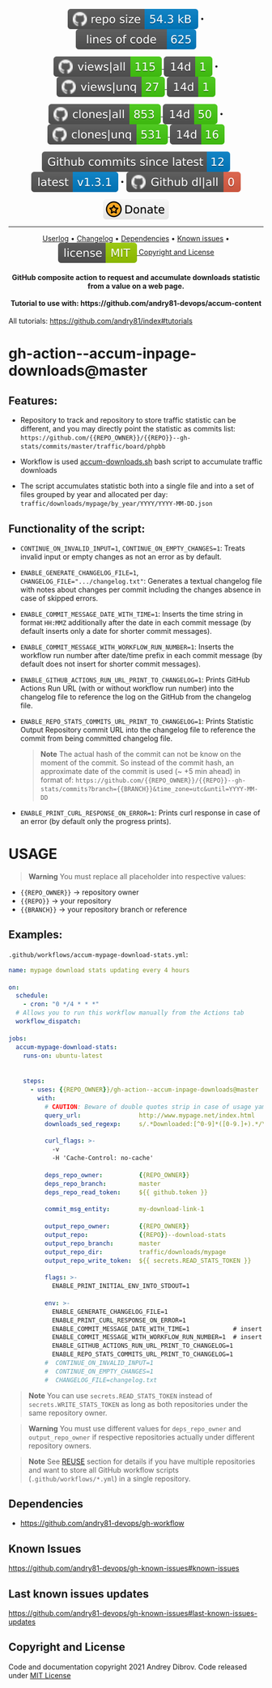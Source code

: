 <p align="center">
  <a href="#">
    <img src="https://github.com/andry81-cache/andry81-devops--gh-content-cache/raw/master/repo/andry81-devops/gh-action--accum-inpage-downloads/badges/metrics/shields-repo-size.svg" valign="middle" alt="GitHub repo size in bytes" /></a>
<!-- -- >
• <a href="#">
    <img src="https://github.com/andry81-cache/andry81-devops--gh-content-cache/raw/master/repo/andry81-devops/gh-action--accum-inpage-downloads/badges/metrics/shields-code-size.svg" valign="middle" alt="code size in bytes" /></a>
<!-- -->
• <a href="https://github.com/XAMPPRocky/tokei">
    <img src="https://github.com/andry81-cache/andry81-devops--gh-content-cache/raw/master/repo/andry81-devops/gh-action--accum-inpage-downloads/badges/metrics/tokei-lines-of-code.svg" valign="middle" alt="lines of code by tokei.rs" /></a>
</p>

<p align="center">
  <a href="https://github.com/andry81-stats/gh-action--accum-inpage-downloads--gh-stats/commits/master/traffic/views">
    <img src="https://github.com/andry81-cache/andry81-devops--gh-content-cache/raw/master/repo/andry81-devops/gh-action--accum-inpage-downloads/badges/traffic/views/all.svg" valign="middle" alt="GitHub views|any|total" />
    <img src="https://github.com/andry81-cache/andry81-devops--gh-content-cache/raw/master/repo/andry81-devops/gh-action--accum-inpage-downloads/badges/traffic/views/all-14d.svg" valign="middle" alt="GitHub views|any|14d" /></a>
• <a href="https://github.com/andry81-stats/gh-action--accum-inpage-downloads--gh-stats/commits/master/traffic/views">
    <img src="https://github.com/andry81-cache/andry81-devops--gh-content-cache/raw/master/repo/andry81-devops/gh-action--accum-inpage-downloads/badges/traffic/views/unq.svg" valign="middle" alt="GitHub views|unique per day|total" />
    <img src="https://github.com/andry81-cache/andry81-devops--gh-content-cache/raw/master/repo/andry81-devops/gh-action--accum-inpage-downloads/badges/traffic/views/unq-14d.svg" valign="middle" alt="GitHub views|unique per day|14d" /></a>
</p>

<p align="center">
  <a href="https://github.com/andry81-stats/gh-action--accum-inpage-downloads--gh-stats/commits/master/traffic/clones">
    <img src="https://github.com/andry81-cache/andry81-devops--gh-content-cache/raw/master/repo/andry81-devops/gh-action--accum-inpage-downloads/badges/traffic/clones/all.svg" valign="middle" alt="GitHub clones|any|total" />
    <img src="https://github.com/andry81-cache/andry81-devops--gh-content-cache/raw/master/repo/andry81-devops/gh-action--accum-inpage-downloads/badges/traffic/clones/all-14d.svg" valign="middle" alt="GitHub clones|any|14d" /></a>
• <a href="https://github.com/andry81-stats/gh-action--accum-inpage-downloads--gh-stats/commits/master/traffic/clones">
    <img src="https://github.com/andry81-cache/andry81-devops--gh-content-cache/raw/master/repo/andry81-devops/gh-action--accum-inpage-downloads/badges/traffic/clones/unq.svg" valign="middle" alt="GitHub clones|unique per day|total" />
    <img src="https://github.com/andry81-cache/andry81-devops--gh-content-cache/raw/master/repo/andry81-devops/gh-action--accum-inpage-downloads/badges/traffic/clones/unq-14d.svg" valign="middle" alt="GitHub clones|unique per day|14d" /></a>
</p>

<p align="center">
  <a href="https://github.com/andry81-devops/gh-action--accum-inpage-downloads/commits">
    <img src="https://github.com/andry81-cache/andry81-devops--gh-content-cache/raw/master/repo/andry81-devops/gh-action--accum-inpage-downloads/badges/metrics/commits-since-latest.svg" valign="middle" alt="GitHub commits since latest version" /></a>
  <a href="https://github.com/andry81-devops/gh-action--accum-inpage-downloads/releases">
    <img src="https://github.com/andry81-cache/andry81-devops--gh-content-cache/raw/master/repo/andry81-devops/gh-action--accum-inpage-downloads/badges/metrics/latest-release-name.svg" valign="middle" alt="latest release name" /></a>
• <a href="https://github.com/andry81-devops/gh-action--accum-inpage-downloads/releases">
    <img src="https://github.com/andry81-cache/andry81-devops--gh-content-cache/raw/master/repo/andry81-devops/gh-action--accum-inpage-downloads/badges/metrics/github-all-releases.svg" valign="middle" alt="GitHub all releases" /></a>
</p>

<p align="center">
  <a href="https://github.com/andry81/donate"><img src="https://github.com/andry81-cache/gh-content-static-cache/raw/master/common/badges/donate/donate.svg" valign="middle" alt="donate" /></a>
</p>

---

<p align="center">
  <a href="https://github.com/andry81-devops/gh-action--accum-inpage-downloads/tree/HEAD/userlog.md">Userlog</a>
• <a href="https://github.com/andry81-devops/gh-action--accum-inpage-downloads/tree/HEAD/changelog.txt">Changelog</a>
• <a href="#dependecies">Dependencies</a>
• <a href="#known-issues">Known issues</a>
• <a href="#copyright-and-license"><img src="https://github.com/andry81-cache/gh-content-static-cache/raw/master/common/badges/license/mit-license.svg" valign="middle" alt="copyright and license" />&nbsp;Copyright and License</a>
</p>

<h4 align="center">GitHub composite action to request and accumulate downloads statistic from a value on a web page.<br/>
<br/>
Tutorial to use with: https://github.com/andry81-devops/accum-content</h4>

All tutorials: https://github.com/andry81/index#tutorials

##

# gh-action--accum-inpage-downloads@master

## Features:

* Repository to track and repository to store traffic statistic can be different, and you may directly point the statistic as commits list:
  `https://github.com/{{REPO_OWNER}}/{{REPO}}--gh-stats/commits/master/traffic/board/phpbb`

* Workflow is used [accum-downloads.sh](https://github.com/andry81-devops/gh-workflow/tree/HEAD/bash/inpage/accum-downloads.sh) bash script to accumulate traffic downloads

* The script accumulates statistic both into a single file and into a set of files grouped by year and allocated per day:
  `traffic/downloads/mypage/by_year/YYYY/YYYY-MM-DD.json`

## Functionality of the script:

* `CONTINUE_ON_INVALID_INPUT=1`, `CONTINUE_ON_EMPTY_CHANGES=1`:
  Treats invalid input or empty changes as not an error as by default.

* `ENABLE_GENERATE_CHANGELOG_FILE=1`, `CHANGELOG_FILE=".../changelog.txt"`:
  Generates a textual changelog file with notes about changes per commit including the changes absence in case of skipped errors.

* `ENABLE_COMMIT_MESSAGE_DATE_WITH_TIME=1`:
  Inserts the time string in format `HH:MMZ` additionally after the date in each commit message (by default inserts only a date for shorter commit messages).

* `ENABLE_COMMIT_MESSAGE_WITH_WORKFLOW_RUN_NUMBER=1`:
  Inserts the workflow run number after date/time prefix in each commit message (by default does not insert for shorter commit messages).

* `ENABLE_GITHUB_ACTIONS_RUN_URL_PRINT_TO_CHANGELOG=1`:
  Prints GitHub Actions Run URL (with or without workflow run number) into the changelog file to reference the log on the GitHub from the changelog file.

* `ENABLE_REPO_STATS_COMMITS_URL_PRINT_TO_CHANGELOG=1`:
  Prints Statistic Output Repository commit URL into the changelog file to reference the commit from being committed changelog file.

  > **Note** The actual hash of the commit can not be know on the moment of the commit. So instead of the commit hash, an approximate date of the commit is used (~ +5 min ahead) in format of:
  > `https://github.com/{{REPO_OWNER}}/{{REPO}}--gh-stats/commits?branch={{BRANCH}}&time_zone=utc&until=YYYY-MM-DD`

* `ENABLE_PRINT_CURL_RESPONSE_ON_ERROR=1`:
  Prints curl response in case of an error (by default only the progress prints).

# USAGE

> **Warning** You must replace all placeholder into respective values:

* `{{REPO_OWNER}}` -> repository owner
* `{{REPO}}` -> your repository
* `{{BRANCH}}` -> your repository branch or reference

## Examples:

<a name="accum-mypage-download-stats-yml">`.github/workflows/accum-mypage-download-stats.yml`</a>:

```yml
name: mypage download stats updating every 4 hours

on:
  schedule:
    - cron: "0 */4 * * *"
  # Allows you to run this workflow manually from the Actions tab
  workflow_dispatch:

jobs:
  accum-mypage-download-stats:
    runs-on: ubuntu-latest


    steps:
      - uses: {{REPO_OWNER}}/gh-action--accum-inpage-downloads@master
        with:
          # CAUTION: Beware of double quotes strip in case of usage yaml `>-` operator or even a single-quotted string!
          query_url:                http://www.mypage.net/index.html
          downloads_sed_regexp:     s/.*Downloaded:[^0-9]*([0-9.]+).*/\1/p

          curl_flags: >-
            -v
            -H 'Cache-Control: no-cache'

          deps_repo_owner:          {{REPO_OWNER}}
          deps_repo_branch:         master
          deps_repo_read_token:     ${{ github.token }}

          commit_msg_entity:        my-download-link-1

          output_repo_owner:        {{REPO_OWNER}}
          output_repo:              {{REPO}}--download-stats
          output_repo_branch:       master
          output_repo_dir:          traffic/downloads/mypage
          output_repo_write_token:  ${{ secrets.READ_STATS_TOKEN }}

          flags: >-
            ENABLE_PRINT_INITIAL_ENV_INTO_STDOUT=1

          env: >-
            ENABLE_GENERATE_CHANGELOG_FILE=1
            ENABLE_PRINT_CURL_RESPONSE_ON_ERROR=1
            ENABLE_COMMIT_MESSAGE_DATE_WITH_TIME=1            # insert the time string in format HH:MMZ additionally after the date in each commit message
            ENABLE_COMMIT_MESSAGE_WITH_WORKFLOW_RUN_NUMBER=1  # insert the workflow run number after date/time prefix in each commit message
            ENABLE_GITHUB_ACTIONS_RUN_URL_PRINT_TO_CHANGELOG=1
            ENABLE_REPO_STATS_COMMITS_URL_PRINT_TO_CHANGELOG=1
          #  CONTINUE_ON_INVALID_INPUT=1
          #  CONTINUE_ON_EMPTY_CHANGES=1
          #  CHANGELOG_FILE=changelog.txt
```

> **Note** You can use `secrets.READ_STATS_TOKEN` instead of `secrets.WRITE_STATS_TOKEN` as long as both repositories under the same repository owner.

> **Warning** You must use different values for `deps_repo_owner` and `output_repo_owner` if respective repositories actually under different repository owners.

> **Note** See <a href="https://github.com/andry81-devops/github-accum-stats#reuse">REUSE</a> section for details if you have multiple repositories and want to store all GitHub workflow scripts (`.github/workflows/*.yml`) in a single repository.

## Dependencies

* https://github.com/andry81-devops/gh-workflow

## Known Issues

https://github.com/andry81-devops/gh-known-issues#known-issues

## Last known issues updates

https://github.com/andry81-devops/gh-known-issues#last-known-issues-updates

## Copyright and License

Code and documentation copyright 2021 Andrey Dibrov. Code released under [MIT License](https://github.com/andry81-devops/gh-action--accum-inpage-downloads/tree/HEAD/license.txt)
